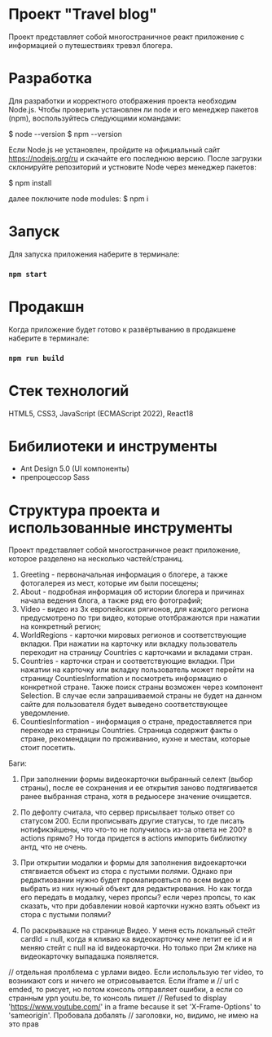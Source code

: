 # Проект "Travel blog"

Проект представляет собой многостраничное реакт приложение с информацией о путешествиях тревэл блогера.

# Разработка

Для разработки и корректного отображения проекта необходим Node.js.
Чтобы проверить установлен ли node и его менеджер пакетов (npm), воспользуйтесь следующими командами:

$ node --version
$ npm --version

Если Node.js не установлен, пройдите на официальный сайт https://nodejs.org/ru и скачайте его последнюю версию.
После загрузки склонируйте репозиторий и устновите Node через менеджер пакетов:

$ npm install

далее поключите node modules:
$ npm i

# Запуск

Для запуска приложения наберите в терминале:

### `npm start`

# Продакшн

Когда приложение будет готово к развёртыванию в продакшене наберите в терминале:

### `npm run build`

# Стек технологий

HTML5, CSS3, JavaScript (ECMAScript 2022), React18

# Бибилиотеки и инструменты

-   Ant Design 5.0 (UI компоненты)
-   препроцессор Sass

# Структура проекта и использованные инструменты

Проект представляет собой многостраничное реакт приложение, которое разделено на несколько частей/страниц.

1. Greeting - первоначальная информация о блогере, а также фотогалерея из мест, которые им были посещены;
2. About - подробная информация об истории блогера и причинах начала ведения блога, а также ряд его фотографий;
3. Video - видео из 3х европейских рягионов, для каждого региона предусмотрено по три видео, которые ототбражаются при нажатии на конкретный регион;
4. WorldRegions - карточки мировых регионов и соответствующие вкладки. При нажатии на карточку или вкладку пользователь переходит на страницу Countries с карточками и вкладами стран.
5. Countries - карточки стран и соответствующие вкладки. При нажатии на карточку или вкладку пользователь может перейти на страницу CountiesInformation и посмотреть информацию о конкретной стране. Также поиск страны возможен через компонент Selection. В случае если запрашиваемой страны не будет на данном сайте для пользователя будет выведено соответствующее уведомление.
6. CountiesInformation - информация о стране, предоставляется при переходе из страницы Countries. Страница содержит факты о стране, рекомендации по проживанию, кухне и местам, которые стоит посетить.

Баги:

1. При заполнении формы видеокарточки выбранный селект (выбор страны), после ее сохранения и ее открытия заново подтягивается ранее выбранная страна, хотя в редьюсере значение очищается.

2. По дефолту считала, что сервер присылвает только ответ со статусом 200. Если прописывать другие статусы, то где писать нотификэйшены, что что-то не получилось из-за ответа не 200? в actions прямо? Но тогда придется в actions импорить библиотку антд, что не очень.

3. При открытии модалки и формы для заполнения видоекарточки стягвиается объект из стора с пустыми полями. Однако при редактиовании нужно будет промапировться по всем видео и выбрать из них нужный объект для редактирования. Но как тогда его передать в модалку, через пропсы? если через пропсы, то как сказать, что при добавлении новой карточки нужно взять объект из стора с пустыми полями?

4. По раскрывашке на странице Видео. У меня есть локальный стейт cardId = null, когда я кливаю ка видеокарточку мне летит ее id и я меняю стейт с null на id видеокарточки. Но только при 2м клике на видеокарточку выпадашка появляется.

// отдельная пролблема с урлами видео. Если испольльзую тег video, то возникают cors и ничего не отрисовывается. Если iframe и
// url с emded, то рисует, но потом консоль отправляет ошибки, а если со странным урл youtu.be, то консоль пишет
// Refused to display 'https://www.youtube.com/' in a frame because it set 'X-Frame-Options' to 'sameorigin'. Пробовала добалять
// заголовки, но, видимо, не имею на это прав
